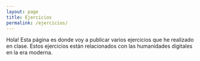 ```yaml
---
layout: page
title: Ejercicios
permalink: /ejercicios/
---
```


Hola! Esta página es donde voy a publicar varios ejercicios que he realizado en clase. Estos ejercicios están relacionados con las humanidades digitales en la era moderna.

